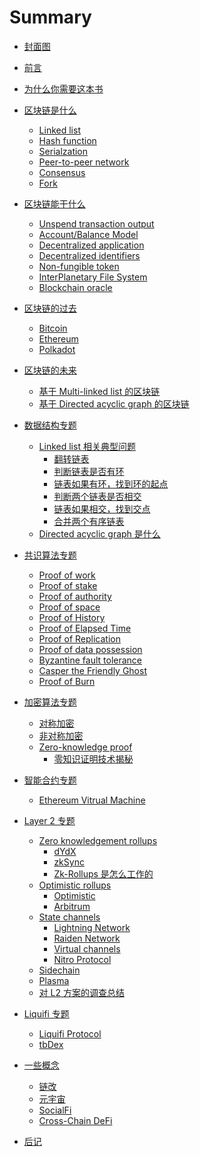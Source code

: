 # Summary

- [封面图](<./README.md>)

- [前言](<./前言.md>)
- [为什么你需要这本书](<./为什么你需要这本书.md>)

- [区块链是什么](<./区块链是什么/README.md>)
  - [Linked list](<./区块链是什么/Linked list.md>)
  - [Hash function](<./区块链是什么/Hash function.md>)
  - [Serialzation](<./区块链是什么/Serialization.md>)
  - [Peer-to-peer network](<./区块链是什么/Peer-to-peer network.md>)
  - [Consensus](<./区块链是什么/Consensus.md>)
  - [Fork](<./区块链是什么/Fork.md>)
  
- [区块链能干什么](<./区块链能干什么/README.md>)
  - [Unspend transaction output](<./区块链能干什么/Unspend transaction output.md>)
  - [Account/Balance Model]()
  - [Decentralized application](<./区块链能干什么/Decentralized application.md>)
  - [Decentralized identifiers](<./区块链能干什么/Decentralized identifiers.md>)
  - [Non-fungible token]()
  - [InterPlanetary File System]()
  - [Blockchain oracle](<./区块链能干什么/Blockchain oracle.md>)
  
- [区块链的过去](<./区块链的过去/README.md>)
  - [Bitcoin](<./区块链的过去/Bitcoin.md>)
  - [Ethereum](<./区块链的过去/Ethereum.md>)
  - [Polkadot](<./区块链的过去/Polkadot.md>)
  
- [区块链的未来](<./区块链的未来/README.md>)
  - [基于 Multi-linked list 的区块链](<./区块链的未来/基于 Multi-linked list 的区块链.md>)
  - [基于 Directed acyclic graph 的区块链]()

- [数据结构专题]()
  - [Linked list 相关典型问题](<./数据结构专题/Linked list 相关典型问题/README.md>)
    - [翻转链表](<./数据结构专题/Linked list 相关典型问题/翻转链表.md>)
    - [判断链表是否有环](<./数据结构专题/Linked list 相关典型问题/判断链表是否有环.md>)
    - [链表如果有环，找到环的起点](<./数据结构专题/Linked list 相关典型问题/链表如果有环，找到环的起点.md>)
    - [判断两个链表是否相交](<./数据结构专题/Linked list 相关典型问题/判断两个链表是否相交.md>)
    - [链表如果相交，找到交点](<./数据结构专题/Linked list 相关典型问题/链表如果相交，找到交点.md>)
    - [合并两个有序链表](<./数据结构专题/Linked list 相关典型问题/合并两个有序链表.md>)
  - [Directed acyclic graph 是什么](<./数据结构专题/Directed acyclic graph 是什么.md>)

- [共识算法专题](<./共识算法专题/README.md>)
  - [Proof of work](<./共识算法专题/Proof of work.md>)
  - [Proof of stake](<./共识算法专题/Proof of stake.md>)
  - [Proof of authority](<./共识算法专题/Proof of authority.md>)
  - [Proof of space](<./共识算法专题/Proof of space.md>)
  - [Proof of History](<./共识算法专题/Proof of History.md>)
  - [Proof of Elapsed Time](<./共识算法专题/Proof of Elapsed Time.md>)
  - [Proof of Replication]()
  - [Proof of data possession]()
  - [Byzantine fault tolerance]()
  - [Casper the Friendly Ghost]()
  - [Proof of Burn](<./共识算法专题/Proof of Burn.md>)

- [加密算法专题]()
  - [对称加密]()
  - [非对称加密]()
  - [Zero-knowledge proof](<./加密算法专题/Zero-knowledge proof/README.md>)
    - [零知识证明技术揭秘](<./加密算法专题/Zero-knowledge proof/Demystifying Zero Knowledge Proofs.md>)

- [智能合约专题]()
  - [Ethereum Vitrual Machine](<./智能合约专题/Ethereum Vitrual Machine.md>)

- [Layer 2 专题]()
  - [Zero knowledgement rollups]()
    - [dYdX](<./Layer 2 专题/Zero knowledgement rollups/dYdX.md>)
    - [zkSync](<./Layer 2 专题/Zero knowledgement rollups/zkSync.md>)
    - [Zk-Rollups 是怎么工作的](<./Layer 2 专题/Zero knowledgement rollups/Zk-Rollups 是怎么工作的.md>)
  - [Optimistic rollups](<./Layer 2 专题/Optimistic rollups/README.md>)
    - [Optimistic](<./Layer 2 专题/Optimistic rollups/Optimistic.md>)
    - [Arbitrum](<./Layer 2 专题/Optimistic rollups/Arbitrum.md>)
  - [State channels](<./Layer 2 专题/State channels/README.md>)
    - [Lightning Network](<./Layer 2 专题/State channels/Lightning Network.md>)
    - [Raiden Network](<./Layer 2 专题/State channels/Raiden Network.md>)
    - [Virtual channels](<./Layer 2 专题/State channels/Virtual channels.md>)
    - [Nitro Protocol](<./Layer 2 专题/State channels/Nitro Protocol.md>)
  - [Sidechain](<./Layer 2 专题/Sidechain.md>)
  - [Plasma](<./Layer 2 专题/Plasma.md>)
  - [对 L2 方案的调查总结](<./Layer 2 专题/对 L2 方案的调查总结.md>)

- [Liquifi 专题]()
  - [Liquifi Protocol](<./Liquifi 专题/Liquifi Protocol.md>)
  - [tbDex](<./Liquifi 专题/tbDEX.md>)

- [一些概念](<./一些概念/README.md>)
  - [链改](<./一些概念/链改.md>)
  - [元宇宙](<./一些概念/元宇宙.md>)
  - [SocialFi](<./一些概念/SocialFi.md>)
  - [Cross-Chain DeFi](<./一些概念/Cross-Chain DeFi.md>)

- [后记](<./后记.md>)
